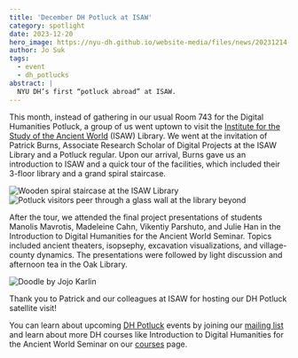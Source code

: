 ```yaml
---
title: 'December DH Potluck at ISAW'
category: spotlight
date: 2023-12-20
hero_image: https://nyu-dh.github.io/website-media/files/news/20231214-DHPotluck-ISAW.png
author: Jo Suk
tags:
  - event
  - dh_potlucks
abstract: |
  NYU DH’s first “potluck abroad” at ISAW.
---
```


This month, instead of gathering in our usual Room 743 for the Digital Humanities Potluck, a group of us went uptown to visit the [Institute for the Study of the Ancient World](https://isaw.nyu.edu/) (ISAW) Library. We went at the invitation of Patrick Burns, Associate Research Scholar of Digital Projects at the ISAW Library and a Potluck regular. Upon our arrival, Burns gave us an introduction to ISAW and a quick tour of the facilities, which included their 3-floor library and a grand spiral staircase.

<img style="max-height:350px" src="https://nyu-dh.github.io/website-media/files/news/spiral-staircase.jpg" alt="Wooden spiral staircase at the ISAW Library"/>
<img style="max-height:350px" src="https://nyu-dh.github.io/website-media/files/news/isaw-library.jpg" alt="Potluck visitors peer through a glass wall at the library beyond"/>

After the tour, we attended the final project presentations of students Manolis Mavrotis, Madeleine Cahn, Vikentiy Parshuto, and Julie Han in the Introduction to Digital Humanities for the Ancient World Seminar. Topics included ancient theaters, isopsephy, excavation visualizations, and village-county dynamics. The presentations were followed by light discussion and afternoon tea in the Oak Library.

<img style="max-height:500px" src="https://nyu-dh.github.io/website-media/files/news/20231214-DHPotluck-ISAW.png" alt="Doodle by Jojo Karlin"/>

Thank you to Patrick and our colleagues at ISAW for hosting our DH Potluck satellite visit! 

You can learn about upcoming [DH Potluck](/community/potlucks/) events by joining our [mailing list](/community/) and learn about more DH courses like Introduction to Digital Humanities for the Ancient World Seminar on our [courses](/curriculum/courses/) page.
